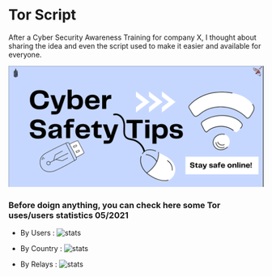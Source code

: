 # Tor Script

After a Cyber Security Awareness Training for company X, I thought about sharing the idea and even the script used to make it easier and available for everyone.

![header](header.png)

### Before doign anything, you can check here some Tor uses/users statistics 05/2021 


* By Users : 
![stats](https://metrics.torproject.org/userstats-relay-country.png?start=2021-03-03&end=2021-06-01&country=all&events=off)

* By Country : 
![stats](https://i.imgur.com/suySqtJ.png)

* By Relays : 
![stats](hhttps://metrics.torproject.org/networksize.png?start=2021-03-03&end=2021-06-01)